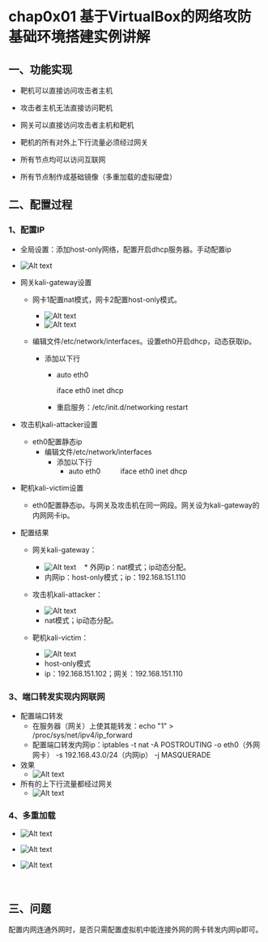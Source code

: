 # chap0x01 基于VirtualBox的网络攻防基础环境搭建实例讲解

## 一、功能实现

*	靶机可以直接访问攻击者主机

- 攻击者主机无法直接访问靶机
- 网关可以直接访问攻击者主机和靶机
- 靶机的所有对外上下行流量必须经过网关
- 所有节点均可以访问互联网


- 所有节点制作成基础镜像（多重加载的虚拟硬盘）

## 二、配置过程

### 1、配置IP

* 全局设置：添加host-only网络，配置开启dhcp服务器。手动配置ip


* ![Alt text](https://github.com/RachelLYY/ns/raw/master/2017-2/Lab1/21.PNG)


* 网关kali-gateway设置

  * 网卡1配置nat模式，网卡2配置host-only模式。

    * ![Alt text](https://github.com/RachelLYY/ns/raw/master/2017-2/Lab1/22.PNG)
    * ![Alt text](https://github.com/RachelLYY/ns/raw/master/2017-2/Lab1/23.PNG)

  * 编辑文件/etc/network/interfaces。设置eth0开启dhcp，动态获取ip。

    * 添加以下行

      * auto eth0 

        iface eth0 inet dhcp 

      * 重启服务：/etc/init.d/networking restart

* 攻击机kali-attacker设置

  * eth0配置静态ip
    * 编辑文件/etc/network/interfaces
      * 添加以下行
        * auto eth0 
          iface eth0 inet dhcp

* 靶机kali-victim设置

  * eth0配置静态ip。与网关及攻击机在同一网段。网关设为kali-gateway的内网网卡ip。

* 配置结果

  * 网关kali-gateway：
    * ![Alt text](https://github.com/RachelLYY/ns/raw/master/2017-2/Lab1/24.PNG)
    * 外网ip：nat模式；ip动态分配。
    * 内网ip：host-only模式；ip：192.168.151.110
  * 攻击机kali-attacker：
    * ![Alt text](https://github.com/RachelLYY/ns/raw/master/2017-2/Lab1/32.PNG)
    * nat模式；ip动态分配。
    
  * 靶机kali-victim：
    * ![Alt text](https://github.com/RachelLYY/ns/raw/master/2017-2/Lab1/26.PNG)
    * host-only模式
    * ip：192.168.151.102；网关：192.168.151.110

 ### 3、端口转发实现内网联网

   *  配置端口转发
      * 在服务器（网关）上使其能转发：echo "1" > /proc/sys/net/ipv4/ip_forward
      * 配置端口转发内网ip：iptables -t nat -A POSTROUTING -o eth0（外网网卡） -s 192.168.43.0/24（内网ip） -j MASQUERADE 
   * 效果
     *  ![Alt text](https://github.com/RachelLYY/ns/raw/master/2017-2/Lab1/27.PNG)
   * 所有的上下行流量都经过网关
     *  ![Alt text](https://github.com/RachelLYY/ns/raw/master/2017-2/Lab1/28.PNG)

 ### 4、多重加载

   * ![Alt text](https://github.com/RachelLYY/ns/raw/master/2017-2/Lab1/29.PNG)

   * ![Alt text](https://github.com/RachelLYY/ns/raw/master/2017-2/Lab1/30.PNG)

   * ![Alt text](https://github.com/RachelLYY/ns/raw/master/2017-2/Lab1/31.PNG)

      ​

## 三、问题

   配置内网连通外网时，是否只需配置虚拟机中能连接外网的网卡转发内网ip即可。

      ​

      ​
